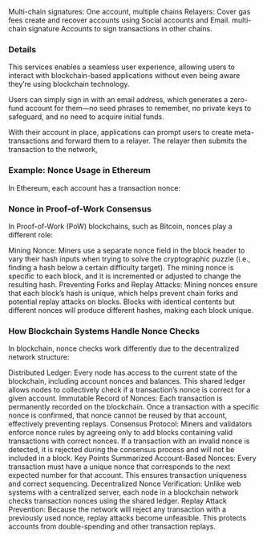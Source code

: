Multi-chain signatures: One account, multiple chains
Relayers: Cover gas fees
create and recover accounts using Social accounts and Email.
multi-chain signature 
Accounts to sign transactions in other chains.

### Details 

This  services enables a seamless user experience, allowing users to interact with blockchain-based applications without even being aware they’re using blockchain technology.

Users can simply sign in with an email address, which generates a zero-fund account for them—no seed phrases to remember, no private keys to safeguard, and no need to acquire initial funds.

With their account in place, applications can prompt users to create meta-transactions and forward them to a relayer. The relayer then submits the transaction to the network,


### Example: Nonce Usage in Ethereum
In Ethereum, each account has a transaction nonce:




### Nonce in Proof-of-Work Consensus
In Proof-of-Work (PoW) blockchains, such as Bitcoin, nonces play a different role:

Mining Nonce: Miners use a separate nonce field in the block header to vary their hash inputs when trying to solve the cryptographic puzzle (i.e., finding a hash below a certain difficulty target). The mining nonce is specific to each block, and it is incremented or adjusted to change the resulting hash.
Preventing Forks and Replay Attacks: Mining nonces ensure that each block’s hash is unique, which helps prevent chain forks and potential replay attacks on blocks. Blocks with identical contents but different nonces will produce different hashes, making each block unique.
### How Blockchain Systems Handle Nonce Checks
In blockchain, nonce checks work differently due to the decentralized network structure:

Distributed Ledger: Every node has access to the current state of the blockchain, including account nonces and balances. This shared ledger allows nodes to collectively check if a transaction’s nonce is correct for a given account.
Immutable Record of Nonces: Each transaction is permanently recorded on the blockchain. Once a transaction with a specific nonce is confirmed, that nonce cannot be reused by that account, effectively preventing replays.
Consensus Protocol: Miners and validators enforce nonce rules by agreeing only to add blocks containing valid transactions with correct nonces. If a transaction with an invalid nonce is detected, it is rejected during the consensus process and will not be included in a block.
Key Points Summarized
Account-Based Nonces: Every transaction must have a unique nonce that corresponds to the next expected number for that account. This ensures transaction uniqueness and correct sequencing.
Decentralized Nonce Verification: Unlike web systems with a centralized server, each node in a blockchain network checks transaction nonces using the shared ledger.
Replay Attack Prevention: Because the network will reject any transaction with a previously used nonce, replay attacks become unfeasible. This protects accounts from double-spending and other transaction replays.
